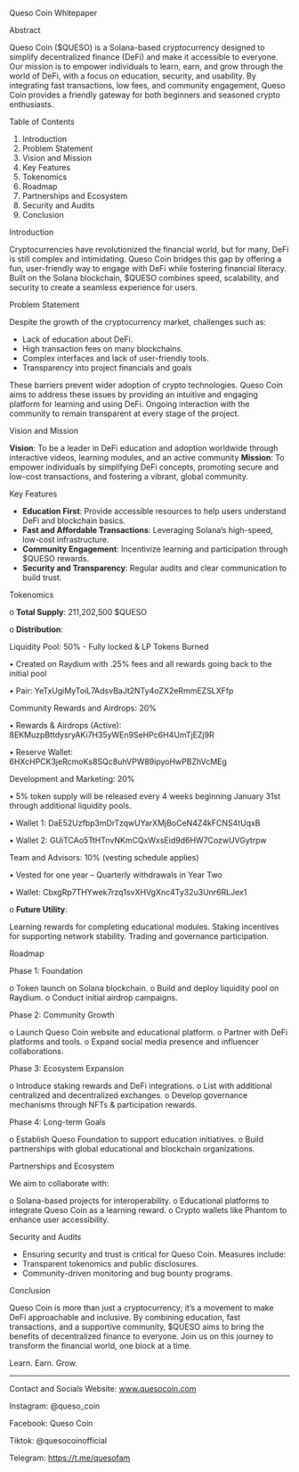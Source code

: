  Queso Coin Whitepaper

Abstract

Queso Coin ($QUESO) is a Solana-based cryptocurrency designed to simplify decentralized finance (DeFi) and make it accessible to everyone. Our mission is to empower individuals to learn, earn, and grow through the world of DeFi, with a focus on education, security, and usability. By integrating fast transactions, low fees, and community engagement, Queso Coin provides a friendly gateway for both beginners and seasoned crypto enthusiasts.

Table of Contents

1.	Introduction
2.	Problem Statement
3.	Vision and Mission
4.	Key Features
5.	Tokenomics
6.	Roadmap
7.	Partnerships and Ecosystem
8.	Security and Audits
9.	Conclusion




Introduction

Cryptocurrencies have revolutionized the financial world, but for many, DeFi is still complex and intimidating. Queso Coin bridges this gap by offering a fun, user-friendly way to engage with DeFi while fostering financial literacy. Built on the Solana blockchain, $QUESO combines speed, scalability, and security to create a seamless experience for users.

Problem Statement

Despite the growth of the cryptocurrency market, challenges such as:
-	Lack of education about DeFi.
-	High transaction fees on many blockchains.
-	Complex interfaces and lack of user-friendly tools.
-	Transparency into project financials and goals

These barriers prevent wider adoption of crypto technologies. Queso Coin aims to address these issues by providing an intuitive and engaging platform for learning and using DeFi. Ongoing interaction with the community to remain transparent at every stage of the project. 

Vision and Mission

**Vision**: To be a leader in DeFi education and adoption worldwide through interactive videos, learning modules, and an active community
**Mission**: To empower individuals by simplifying DeFi concepts, promoting secure and low-cost transactions, and fostering a vibrant, global community.

Key Features

- **Education First**: Provide accessible resources to help users understand DeFi and blockchain basics.
- **Fast and Affordable Transactions**: Leveraging Solana’s high-speed, low-cost infrastructure.
- **Community Engagement**: Incentivize learning and participation through $QUESO rewards.
- **Security and Transparency**: Regular audits and clear communication to build trust.




Tokenomics

o	**Total Supply**:  211,202,500 $QUESO

o	**Distribution**:

Liquidity Pool: 50% - Fully locked & LP Tokens Burned 

•	Created on Raydium with .25% fees and all rewards going back to the initial pool

•	Pair: YeTxUgiMyToiL7AdsvBaJt2NTy4oZX2eRmmEZSLXFfp

Community Rewards and Airdrops: 20%

•	Rewards & Airdrops (Active): 8EKMuzpBttdysryAKi7H35yWEn9SeHPc6H4UmTjEZj9R

•	Reserve Wallet: 6HXcHPCK3jeRcmoKs8SQc8uhVPW89ipyoHwPBZhVcMEg

Development and Marketing: 20%

•	5% token supply will be released every 4 weeks beginning January 31st through additional liquidity pools.

•	Wallet 1: DaE52Uzfbp3mDrTzqwUYarXMjBoCeN4Z4kFCNS4tUqxB

•	Wallet 2: GUiTCAo5TtHTnvNKmCQxWxsEid9d6HW7CozwUVGytrpw

Team and Advisors: 10% (vesting schedule applies)

•	Vested for one year – Quarterly withdrawals in Year Two

•	Wallet: CbxgRp7THYwek7rzq1svXHVgXnc4Ty32u3Unr6RLJex1

o	**Future Utility**: 

Learning rewards for completing educational modules.
Staking incentives for supporting network stability.
Trading and governance participation.







Roadmap

Phase 1: Foundation

o	Token launch on Solana blockchain.
o	Build and deploy liquidity pool on Raydium.
o	Conduct initial airdrop campaigns.

Phase 2: Community Growth

o	Launch Queso Coin website and educational platform.
o	Partner with DeFi platforms and tools.
o	Expand social media presence and influencer collaborations.

Phase 3: Ecosystem Expansion  

o	Introduce staking rewards and DeFi integrations.
o	List with additional centralized and decentralized exchanges.
o	Develop governance mechanisms through NFTs & participation rewards.

Phase 4: Long-term Goals 

o	Establish Queso Foundation to support education initiatives.
o	Build partnerships with global educational and blockchain organizations.


Partnerships and Ecosystem

We aim to collaborate with:

o	Solana-based projects for interoperability.
o	Educational platforms to integrate Queso Coin as a learning reward.
o	Crypto wallets like Phantom to enhance user accessibility.

Security and Audits

-	Ensuring security and trust is critical for Queso Coin. Measures include:
-	Transparent tokenomics and public disclosures.
-	Community-driven monitoring and bug bounty programs.




Conclusion

Queso Coin is more than just a cryptocurrency; it’s a movement to make DeFi approachable and inclusive. By combining education, fast transactions, and a supportive community, $QUESO aims to bring the benefits of decentralized finance to everyone. Join us on this journey to transform the financial world, one block at a time.

Learn. Earn. Grow.

---

Contact and Socials
Website: www.quesocoin.com 

Instagram: @queso_coin

Facebook: Queso Coin

Tiktok: @quesocoinofficial

Telegram: https://t.me/quesofam
